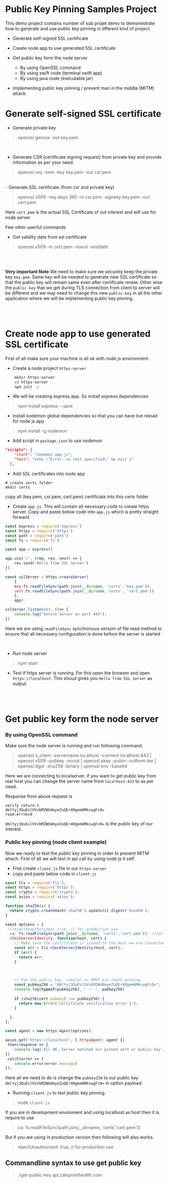 # Public Key Pinning Samples Project

This demo project contains number of sub projet demo to demonestrate how to generate and use public key pinning in dfferent kind of project.

- Generate self-signed SSL certificate
- Create node app to use generated SSL certificate
- Get public key form the node server

    - By using OpenSSL command
    - By using swift code (terminal swift app)
    - By using java code (executable jar)
    
- Implementing public key pinning / prevent man in the middle  (MITM)  attack.



# Generate self-signed SSL certificate

- Generate private key

> openssl genrsa -out key.pem

<br>

- Generate CSR (certificate signing request) from private key and provide information as per your need.

> openssl req -new -key key.pem -out csr.pem

<br>
- Generate SSL certificate (from csr and private key)

> openssl x509 -req-days 365 -in csr.pem -signkey key.pem -out cert.pem


Here `cert.pem` is the actual SSL Certificate of out interest and will use for node server

Few other userful commands 
- Get validity date from ssl certificate
> openssl x509 -in cert.pem -noout -enddate

<br><br>

**Very important Note**
We need to make sure we securely keep the private key `key.pem`. Same key will be needed to generate new SSL certificate so that the public key will remain same even after certificate renew. Other wise the `public key` that we get during TLS connection from client to server will be different and we may need to change this new `public-key`  in all the other application where we will be implementing  public key pinning.

<br><br>
# Create node app to use generated SSL certificate

First of all make sure your machine is all ok with node js environment.

- Create a node project `https-server`

```bash
    mkdir https-server 
    cd https-server
    npm init -y
```

- We will be creating express app. So install express dependencies

> npm install express --save

- Install nodemon global dependencies so that you can have live reload for node js app

> npm install -g nodemon

- Add script in `package.json` to use nodemon 

```json
"scripts": {
    "start": "nodemon app.js",
    "test": "echo \"Error: no test specified\" && exit 1"
  },
```

- Add SSL certificates into node app

```
# create certs folder
mkdir certs
```

copy all (key.pem, csr.pem, cert.pem) certificate into this certs folder

- Create `app.js`. This will contain all necessary code to create https server. Copy and paste below code into `app.js` which is pretty straight forward.

```javascript
const express = require('express')
const https = require('https')
const path = require('path')
const fs = require('fs')

const app = express()

app.use('/', (req, res, next) => {
    res.send('Hello from SSL Server')
})

const sslServer = https.createServer(
    {
    key:fs.readFileSync(path.join(__dirname, 'certs','key.pem')),
    cert:fs.readFileSync(path.join(__dirname,'certs', 'cert.pem'))
    },
    app)

sslServer.listen(443, ()=> {
    console.log("Secure Server on port 443");
})    
```

Here we are using `readFileSync` synchronous versoin of file read method to ensure that all necessary configuration is done before the server is started

<br>

- Run node server
> npm start

- Test if https server is running. For this open the browser and open `https://localhost`. This shoud gives you `Hello from SSL Server` as output.


<br><br>
# Get public key form the node server

### By using OpenSSL command

Make sure the node server is running and run following command.

> openssl s_client -servername localhost  -connect localhost:443 | openssl x509 -pubkey -noout | openssl pkey -pubin -outform der | openssl dgst -sha256 -binary | openssl enc -base64

Here we are connecting to localserver. if you want to get public key from real host you can change the server name from `localhost:433` to as per need.

Response from above request is
```
verify return:1
dmlYyj3QuEslhVvbMZWU4myeZuQEr40gem6MkcwgFc0=
read:errno=0
```

`dmlYyj3QuEslhVvbMZWU4myeZuQEr40gem6MkcwgFc0=` is the public key of our interest.

### Public key pinning (node client example)

Now we ready to test the public key pinning in order to prevent MITM attach. First of all we will test in api call by using node js it self. 

- Frist create `client.js` file in our `https-server`
- copy and paste below code in `client.js`

```javascript
const tls = require('tls');
const https = require('https');
const crypto = require('crypto');
const axios = require('axios');

function sha256(s) {
  return crypto.createHash('sha256').update(s).digest('base64');
}

const options = {
 //rejectUnauthorized: true, // for production use
  ca: fs.readFileSync(path.join(__dirname, 'certs','cert.pem')), //for development use case
  checkServerIdentity: function(host, cert) {
    // Make sure the certificate is issued to the host we are connected to
    const err = tls.checkServerIdentity(host, cert);
    if (err) {
      return err;
    }

   

    // Pin the public key, similar to HPKP pin-sha25 pinning
    const pubkey256 = "dmlYyj3QuEslhVvbMZWU4myeZuQEr40gem6MkcwgFc0=";
    console.log(typeof(pubkey256), " -- ", pubkey256)
    
    if (sha256(cert.pubkey) !== pubkey256) {
      return new Error('Certificate verification error 1');
    }

  },
};

const agent = new https.Agent(options);

axios.get('https://localhost', { httpsAgent: agent })
.then(response => {
    console.log('All OK. Server matched our pinned cert or public key')
})
.catch(error => {
    console.error(error.message)
});


```


Here all we need to do is change the `pubkey256` to our public key `dmlYyj3QuEslhVvbMZWU4myeZuQEr40gem6MkcwgFc0=` in option payload.

-  Running `client.js` to test public key pinning. 
> node `client.js`

If you are in development enviroment and using localhost as host then it is require to use 
> ca: fs.readFileSync(path.join(__dirname, 'certs','cert.pem'))

But if you are using in production version then following will also works.
> rejectUnauthorized: true, // for production use


## Commandline syntax to use get public key

>  ./get-public-key api.zakipointhealth.com